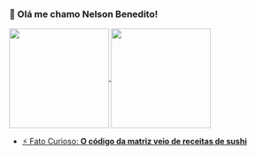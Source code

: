 ###  👋 Olá me chamo Nelson Benedito!
 
 <div >
    <a  href="https://github.com/NelsonBenedito">
        <img height="180em" align="center" src="https://github-readme-stats.vercel.app/api?username=NelsonBenedito&show_icons=true&theme=omni" alt="">
        <img height="180em" align="center" src="https://github-readme-stats.vercel.app/api/top-langs/?username=NelsonBenedito&show_icons=true&theme=omni" alt="">
</div>
 

- ⚡ Fato Curioso: **O código da matriz veio de receitas de sushi**

